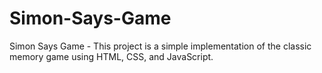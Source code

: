 # Simon-Says-Game
Simon Says Game - This project is a simple implementation of the classic memory game using HTML, CSS, and JavaScript.
